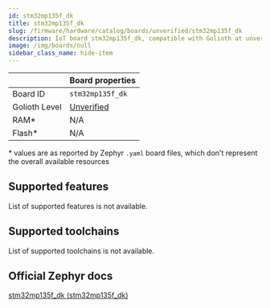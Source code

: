 ```yaml
---
id: stm32mp135f_dk
title: stm32mp135f_dk
slug: /firmware/hardware/catalog/boards/unverified/stm32mp135f_dk
description: IoT board stm32mp135f_dk, compatible with Golioth at unverified level.
image: /img/boards/null
sidebar_class_name: hide-item
---
```


[//]: # (This is an auto-generated file, do not edit! Changes to it will be lost upon re-generation)



|                | Board properties     |
| -------------  | -------------------- |
| Board ID       | `stm32mp135f_dk` |
| Golioth Level  | [Unverified](/firmware/hardware#unverified-boards) |
| RAM*           | N/A |
| Flash*         | N/A |

\* values are as reported by Zephyr `.yaml` board files, which don't represent the overall available resources



## Supported features

List of supported features is not available.

## Supported toolchains

List of supported toolchains is not available.

## Official Zephyr docs

[stm32mp135f_dk (stm32mp135f_dk)](https://docs.zephyrproject.org/latest/boards/st/stm32mp135f_dk/doc/index.html)
